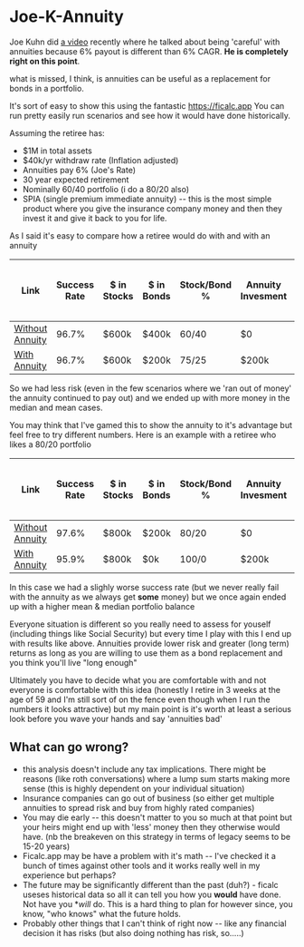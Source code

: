 # Joe-K-Annuity

Joe Kuhn did [a video](https://www.youtube.com/watch?v=1bjMv3AQqnc&ab_channel=JoeKuhn) recently where he talked about being 'careful' with annuities because 6% payout is different than 6% CAGR.  **He is completely right on this point**.

what is missed, I think, is annuities can be useful as a replacement for bonds in a portfolio.

It's sort of easy to show this using the fantastic https://ficalc.app  You can run pretty easily run scenarios and see how it would have done historically.

Assuming the retiree has:
* $1M in total assets
* $40k/yr withdraw rate (Inflation adjusted)
* Annuities pay 6% (Joe's Rate)
* 30 year expected retirement
* Nominally 60/40 portfolio (i do a 80/20 also) 
* SPIA (single premium immediate annuity) -- this is the most simple product where you give the insurance company money and then they invest it and give it back to you for life.  

As I said it's easy to compare how a retiree would do with and with an annuity 

Link | Success Rate | $ in Stocks |  $ in Bonds | Stock/Bond % | Annuity Invesment | Annuity annual payout (no inflation adjustment) |  Median portfolio end value | Mean Portfolio End Value
-- | -- |---       |---       |--- | -- | -- |-- | --
[Without Annuity](https://ficalc.app?additionalIncome=%5B%5D&additionalWithdrawals=%5B%5D&annualWithdrawal=40000&bondsFees=0.05&bondsFinalRatio=15&bondsInitialRatio=40&cashFees=0&cashFinalRatio=5&cashGrowth=1.5&cashInitialRatio=0&changeAllocationsOverTime=false&equitiesFees=0.04&equitiesFinalRatio=80&equitiesInitialRatio=60&inflationAdjustedFirstYearWithdrawal=true&initialPortfolioValue=1000000&maxWithdrawalLimit=60000&maxWithdrawalLimitEnabled=false&minWithdrawalLimit=20000&minWithdrawalLimitEnabled=true&numberOfYears=30&portfolioRebalanceEquation=linear&rebalance=true&rebalanceFrequency=1&retirementStartingAge=60&withdrawalStrategyName=constantDollar) | 96.7% | $600k | $400k | 60/40 | $0 | $0 | $1,324,181 | $1,882,896| 
[With Annuity](https://ficalc.app?additionalIncome=%5B%7B%22name%22%3A%22Annuity%22%2C%22value%22%3A12000%2C%22inflationAdjusted%22%3Afalse%2C%22delayInflation%22%3Afalse%2C%22lastsForever%22%3Atrue%2C%22duration%22%3A1%2C%22startYearNumber%22%3A0%2C%22disabled%22%3Afalse%7D%5D&additionalWithdrawals=%5B%5D&annualWithdrawal=40000&bondsFees=0.05&bondsFinalRatio=15&bondsInitialRatio=25&cashFees=0&cashFinalRatio=5&cashGrowth=1.5&cashInitialRatio=0&changeAllocationsOverTime=false&equitiesFees=0.04&equitiesFinalRatio=80&equitiesInitialRatio=75&inflationAdjustedFirstYearWithdrawal=true&initialPortfolioValue=800000&maxWithdrawalLimit=60000&maxWithdrawalLimitEnabled=false&minWithdrawalLimit=20000&minWithdrawalLimitEnabled=true&numberOfYears=30&portfolioRebalanceEquation=linear&rebalance=true&rebalanceFrequency=1&retirementStartingAge=60&withdrawalStrategyName=constantDollar) | 96.7% | $600k | $200k | 75/25 | $200k | $12k | $1,775,329 | $2,086,130 |


So we had less risk (even in the few scenarios where we 'ran out of money' the annuity continued to pay out) and we ended up with more money in the median and mean cases.

You may think that I've gamed this to show the annuity to it's advantage but feel free to try different numbers.  Here is an example with a retiree who likes a 80/20 portfolio

Link | Success Rate | $ in Stocks |  $ in Bonds | Stock/Bond % | Annuity Invesment | Annuity annual payout (no inflation adjustment) |  Median portfolio end value | Mean Portfolio End Value
-- | -- |---       |---       |--- | -- | -- |-- | --
[Without Annuity](https://ficalc.app?additionalIncome=%5B%5D&additionalWithdrawals=%5B%5D&annualWithdrawal=40000&bondsFees=0.05&bondsFinalRatio=15&bondsInitialRatio=20&cashFees=0&cashFinalRatio=5&cashGrowth=1.5&cashInitialRatio=0&changeAllocationsOverTime=false&equitiesFees=0.04&equitiesFinalRatio=80&equitiesInitialRatio=80&inflationAdjustedFirstYearWithdrawal=true&initialPortfolioValue=1000000&maxWithdrawalLimit=60000&maxWithdrawalLimitEnabled=false&minWithdrawalLimit=20000&minWithdrawalLimitEnabled=true&numberOfYears=30&portfolioRebalanceEquation=linear&rebalance=true&rebalanceFrequency=1&retirementStartingAge=60&withdrawalStrategyName=constantDollar) | 97.6% | $800k | $200k | 80/20 | $0 | $0 | $2,232,897 | $2,601,041| 
[With Annuity](https://ficalc.app?additionalIncome=%5B%7B%22name%22%3A%22Annuity%22%2C%22value%22%3A12000%2C%22inflationAdjusted%22%3Afalse%2C%22delayInflation%22%3Afalse%2C%22lastsForever%22%3Atrue%2C%22duration%22%3A1%2C%22startYearNumber%22%3A0%2C%22disabled%22%3Afalse%7D%5D&additionalWithdrawals=%5B%5D&annualWithdrawal=40000&bondsFees=0.05&bondsFinalRatio=15&bondsInitialRatio=0&cashFees=0&cashFinalRatio=5&cashGrowth=1.5&cashInitialRatio=0&changeAllocationsOverTime=false&equitiesFees=0.04&equitiesFinalRatio=80&equitiesInitialRatio=100&inflationAdjustedFirstYearWithdrawal=true&initialPortfolioValue=800000&maxWithdrawalLimit=60000&maxWithdrawalLimitEnabled=false&minWithdrawalLimit=20000&minWithdrawalLimitEnabled=true&numberOfYears=30&portfolioRebalanceEquation=linear&rebalance=true&rebalanceFrequency=1&retirementStartingAge=60&withdrawalStrategyName=constantDollar) | 95.9% | $800k | $0k | 100/0 | $200k | $12k | $2,620,290 | $2,932,394 |

In this case we had a slighly worse success rate (but we never really fail with the annuity as we always get **some** money) but we once again ended up with a higher mean & median portfolio balance

Everyone situation is different so you really need to assess for youself (including things like Social Security) but every time I play with this I end up with results like above.  Annuities provide lower risk and greater (long term) returns as long as you are willing to use them as a bond replacement and you think you'll live "long enough"

Ultimately you have to decide what you are comfortable with and not everyone is comfortable with this idea (honestly I retire in 3 weeks at the age of 59 and I'm still sort of on the fence even though when I run the numbers it looks attractive) but my main point is it's worth at least a serious look before you wave your hands and say 'annuities bad'


## What can go wrong?

* this analysis doesn't include any tax implications.  There might be reasons (like roth conversations) where a lump sum starts making more sense (this is highly dependent on your individual situation)
* Insurance companies can go out of business (so either get multiple annuities to spread risk and buy from highly rated companies)
* You may die early -- this doesn't matter to you so much at that point but your heirs might end up with 'less' money then they otherwise would have. (nb the breakeven on this strategy in terms of legacy seems to be 15-20 years)
* Ficalc.app may be have a problem with it's math -- I've checked it a bunch of times against other tools and it works really well in my experience but perhaps?
* The future may be significantly different than the past (duh?) - ficalc useses historical data so all it can tell you how you **would** have done. Not have you **will* do. This is a hard thing to plan for however since, you know, "who knows" what the future holds. 
* Probably other things that I can't think of right now -- like any financial decision it has risks (but also doing nothing has risk, so.....)

